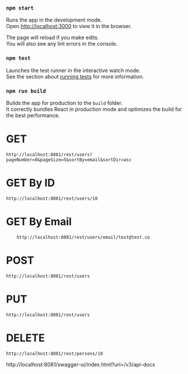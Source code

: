 ### `npm start`

Runs the app in the development mode.<br />
Open [http://localhost:3000](http://localhost:3000) to view it in the browser.

The page will reload if you make edits.<br />
You will also see any lint errors in the console.

### `npm test`

Launches the test runner in the interactive watch mode.<br />
See the section about [running tests](https://facebook.github.io/create-react-app/docs/running-tests) for more information.

### `npm run build`

Builds the app for production to the `build` folder.<br />
It correctly bundles React in production mode and optimizes the build for the best performance.

# GET
    http://localhost:8081/rest/users?pageNumber=0&pageSize=5&sortBy=email&sortDir=asc
    
# GET By ID
	http://localhost:8081/rest/users/10

# GET By Email
		http://localhost:8081/rest/users/email/test@test.co
	
# POST
	http://localhost:8081/rest/users

# PUT
	http://localhost:8081/rest/users

# DELETE
	http://localhost:8081/rest/persons/10
	
	
	
http://localhost:8081/swagger-ui/index.html?url=/v3/api-docs